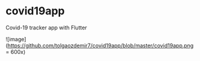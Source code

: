 # covid19app
Covid-19 tracker app with Flutter

![image](https://github.com/tolgaozdemir7/covid19app/blob/master/covid19app.png = 600x)
